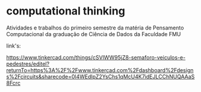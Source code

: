 # computational thinking
Atividades e trabalhos do primeiro semestre da matéria de Pensamento Computacional da graduação de Ciência de Dados da Faculdade FMU

link's: 

https://www.tinkercad.com/things/cSVlWW95jZ8-semaforo-veiculos-e-pedestres/editel?returnTo=https%3A%2F%2Fwww.tinkercad.com%2Fdashboard%2Fdesigns%2Fcircuits&sharecode=0l4WEdlpZ2YsChs1qMcU4K7idEJLCChNUQAAaS8Fcrc
